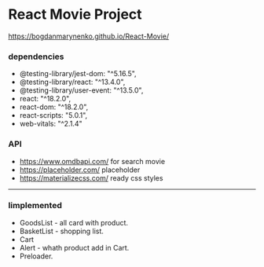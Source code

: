 # React Movie Project

https://bogdanmarynenko.github.io/React-Movie/

### dependencies
   + @testing-library/jest-dom: "^5.16.5",
   + @testing-library/react: "^13.4.0",
   + @testing-library/user-event: "^13.5.0",
   + react: "^18.2.0",
   + react-dom: "^18.2.0",
   + react-scripts: "5.0.1",
   + web-vitals: "^2.1.4"
    
 ### API 
   + https://www.omdbapi.com/ for search movie 
   + https://placeholder.com/ placeholder
   + https://materializecss.com/ ready css styles
   
   ____
   
   ### Iimplemented
   + GoodsList - all card with product.
   + BasketList - shopping list.
   + Cart
   + Alert - whath product add in Cart.
   + Preloader.
   
   
  


